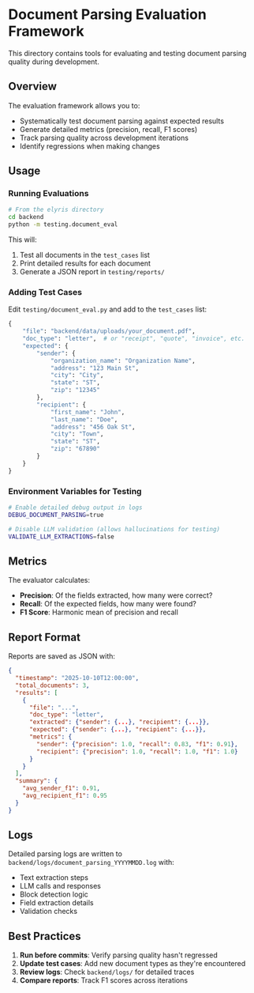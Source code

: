 # Document Parsing Evaluation Framework

This directory contains tools for evaluating and testing document parsing quality during development.

## Overview

The evaluation framework allows you to:
- Systematically test document parsing against expected results
- Generate detailed metrics (precision, recall, F1 scores)
- Track parsing quality across development iterations
- Identify regressions when making changes

## Usage

### Running Evaluations

```bash
# From the elyris directory
cd backend
python -m testing.document_eval
```

This will:
1. Test all documents in the `test_cases` list
2. Print detailed results for each document
3. Generate a JSON report in `testing/reports/`

### Adding Test Cases

Edit `testing/document_eval.py` and add to the `test_cases` list:

```python
{
    "file": "backend/data/uploads/your_document.pdf",
    "doc_type": "letter",  # or "receipt", "quote", "invoice", etc.
    "expected": {
        "sender": {
            "organization_name": "Organization Name",
            "address": "123 Main St",
            "city": "City",
            "state": "ST",
            "zip": "12345"
        },
        "recipient": {
            "first_name": "John",
            "last_name": "Doe",
            "address": "456 Oak St",
            "city": "Town",
            "state": "ST",
            "zip": "67890"
        }
    }
}
```

### Environment Variables for Testing

```bash
# Enable detailed debug output in logs
DEBUG_DOCUMENT_PARSING=true

# Disable LLM validation (allows hallucinations for testing)
VALIDATE_LLM_EXTRACTIONS=false
```

## Metrics

The evaluator calculates:
- **Precision**: Of the fields extracted, how many were correct?
- **Recall**: Of the expected fields, how many were found?
- **F1 Score**: Harmonic mean of precision and recall

## Report Format

Reports are saved as JSON with:
```json
{
  "timestamp": "2025-10-10T12:00:00",
  "total_documents": 3,
  "results": [
    {
      "file": "...",
      "doc_type": "letter",
      "extracted": {"sender": {...}, "recipient": {...}},
      "expected": {"sender": {...}, "recipient": {...}},
      "metrics": {
        "sender": {"precision": 1.0, "recall": 0.83, "f1": 0.91},
        "recipient": {"precision": 1.0, "recall": 1.0, "f1": 1.0}
      }
    }
  ],
  "summary": {
    "avg_sender_f1": 0.91,
    "avg_recipient_f1": 0.95
  }
}
```

## Logs

Detailed parsing logs are written to `backend/logs/document_parsing_YYYYMMDD.log` with:
- Text extraction steps
- LLM calls and responses
- Block detection logic
- Field extraction details
- Validation checks

## Best Practices

1. **Run before commits**: Verify parsing quality hasn't regressed
2. **Update test cases**: Add new document types as they're encountered
3. **Review logs**: Check `backend/logs/` for detailed traces
4. **Compare reports**: Track F1 scores across iterations



